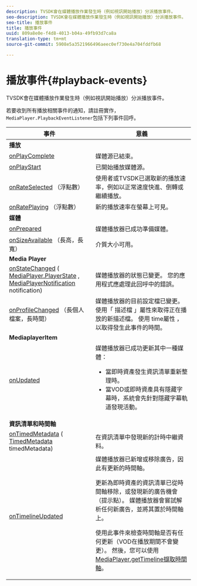 ```yaml
---
description: TVSDK會在媒體播放作業發生時（例如視訊開始播放）分派播放事件。
seo-description: TVSDK會在媒體播放作業發生時（例如視訊開始播放）分派播放事件。
seo-title: 播放事件
title: 播放事件
uuid: 809a8e0e-f4d8-4013-b04a-49fb93d7ca8a
translation-type: tm+mt
source-git-commit: 5908e5a3521966496aeec0ef730e4a704fddfb68

---
```



# 播放事件{#playback-events}

TVSDK會在媒體播放作業發生時（例如視訊開始播放）分派播放事件。

若要收到所有播放相關事件的通知，請註冊實作， `MediaPlayer.PlaybackEventListener`包括下列事件回呼。

<table frame="all" colsep="1" rowsep="1"> 
 <thead> 
  <tr rowsep="1"> 
   <th colname="1" class="entry"> 事件 </th> 
   <th colname="2" class="entry"> 意義 </th> 
  </tr> 
 </thead>
 <tbody> 
  <tr rowsep="1"> 
   <td colname="col1"><b>播放</b> </td> 
   <td colname="col2"> </td> 
  </tr> 
  <tr rowsep="1"> 
   <td colname="1"> <a href="https://help.adobe.com/en_US/primetime/api/psdk/javadoc_1.4/com/adobe/mediacore/MediaPlayer.PlaybackEventListener.html#onPlayComplete%28%29" format="html" scope="external"> onPlayComplete</a> </td> 
   <td colname="2"> 媒體源已結束。 </td> 
  </tr> 
  <tr rowsep="1"> 
   <td colname="1"> <a href="https://help.adobe.com/en_US/primetime/api/psdk/javadoc_1.4/com/adobe/mediacore/MediaPlayer.PlaybackEventListener.html#onPlayStart%28%29" format="html" scope="external"> onPlayStart</a> </td> 
   <td colname="2"> 已開始播放媒體源。 </td> 
  </tr> 
  <tr rowsep="1"> 
   <td colname="1"> <a href="https://help.adobe.com/en_US/primetime/api/psdk/javadoc_1.4/com/adobe/mediacore/MediaPlayer.PlaybackEventListener.html#onRateSelected%28float%29" format="html" scope="external"> onRateSelected</a> （浮點數） </td> 
   <td colname="2"> 使用者或TVSDK已選取新的播放速率，例如以正常速度快進、倒轉或繼續播放。 </td> 
  </tr> 
  <tr rowsep="1"> 
   <td colname="1"><a href="https://help.adobe.com/en_US/primetime/api/psdk/javadoc_1.4/com/adobe/mediacore/MediaPlayer.PlaybackEventListener.html#onRatePlaying%28float%29" format="html" scope="external"> onRatePlaying</a> （浮點數） </td> 
   <td colname="2"> 新的播放速率在螢幕上可見。 </td> 
  </tr> 
  <tr rowsep="1"> 
   <td colname="col1"><b>媒體</b> </td> 
   <td colname="col2"> </td> 
  </tr> 
  <tr rowsep="1"> 
   <td colname="1"> <a href="https://help.adobe.com/en_US/primetime/api/psdk/javadoc_1.4/com/adobe/mediacore/MediaPlayer.PlaybackEventListener.html#onPrepared%28%29" format="html" scope="external"> onPrepared</a> </td> 
   <td colname="2"> 媒體播放器已成功準備媒體。 </td> 
  </tr> 
  <tr rowsep="1"> 
   <td colname="1"> <a href="https://help.adobe.com/en_US/primetime/api/psdk/javadoc_1.4/com/adobe/mediacore/MediaPlayer.PlaybackEventListener.html#onSizeAvailable%28long,%20long%29" format="html" scope="external"> onSizeAvailable</a> （長高，長寬） </td> 
   <td colname="2"> 介質大小可用。 </td> 
  </tr> 
  <tr rowsep="1"> 
   <td colname="col1"><b>Media Player</b> </td> 
   <td colname="col2"> </td> 
  </tr> 
  <tr rowsep="1"> 
   <td colname="1"><a href="https://help.adobe.com/en_US/primetime/api/psdk/javadoc_1.4/com/adobe/mediacore/MediaPlayer.PlaybackEventListener.html#onStateChanged%28com.adobe.mediacore.MediaPlayer.PlayerState,com.adobe.mediacore.MediaPlayerNotification%29" format="html" scope="external"> onStateChanged</a> (<a href="https://help.adobe.com/en_US/primetime/api/psdk/javadoc_1.4/com/adobe/mediacore/MediaPlayer.PlayerState.html" format="html" scope="external"> MediaPlayer.PlayerState</a> , <a href="https://help.adobe.com/en_US/primetime/api/psdk/javadoc_1.4/com/adobe/mediacore/MediaPlayerNotification.html" format="html" scope="external"> MediaPlayerNotification</a> notification) </td> 
   <td colname="2"> 媒體播放器的狀態已變更。 您的應用程式應處理此回呼中的錯誤。 </td> 
  </tr> 
  <tr rowsep="1"> 
   <td colname="1"> <a href="https://help.adobe.com/en_US/primetime/api/psdk/javadoc_1.4/com/adobe/mediacore/MediaPlayer.PlaybackEventListener.html#onProfileChanged%28long,%20long%29" format="html" scope="external"> onProfileChanged</a> （長個人檔案，長時間） </td> 
   <td colname="2"> 媒體播放器的目前設定檔已變更。 使用「 <span class="codeph"> 描述檔</span> 」屬性來取得正在播放的新描述檔。 使用 <span class="codeph"> time屬性</span> ，以取得發生此事件的時間。 </td> 
  </tr> 
  <tr rowsep="1"> 
   <td colname="col1"><b>MediaplayerItem</b> </td> 
   <td colname="col2"> </td> 
  </tr> 
  <tr rowsep="1"> 
   <td colname="1"><a href="https://help.adobe.com/en_US/primetime/api/psdk/javadoc_1.4/com/adobe/mediacore/MediaPlayer.PlaybackEventListener.html#onUpdated%28%29" format="html" scope="external"> onUpdated</a> </td> 
   <td colname="2">媒體播放器已成功更新其中一種媒體： 
    <ul> 
     <li>當即時資產發生資訊清單重新整理時。</li> 
     <li>當VOD或即時資產具有隱藏字幕時，系統會先針對隱藏字幕軌道發現活動。 </li> 
    </ul> </td> 
  </tr> 
  <tr rowsep="1"> 
   <td colname="col1"><b>資訊清單和時間軸</b></td> 
   <td colname="col2"> </td> 
  </tr> 
  <tr rowsep="1"> 
   <td colname="1"> <a href="https://help.adobe.com/en_US/primetime/api/psdk/javadoc_1.4/com/adobe/mediacore/MediaPlayer.PlaybackEventListener.html#onTimedMetadata%28com.adobe.mediacore.metadata.TimedMetadata%29" format="html" scope="external"> onTimedMetadata</a> (<a href="https://help.adobe.com/en_US/primetime/api/psdk/javadoc_1.4/com/adobe/mediacore/metadata/TimedMetadata.html" format="html" scope="external"> TimedMetadata</a> timedMetadata) </td> 
   <td colname="2"> 在資訊清單中發現新的計時中繼資料。 </td> 
  </tr> 
  <tr rowsep="0"> 
   <td colname="1"><a href="https://help.adobe.com/en_US/primetime/api/psdk/javadoc_1.4/com/adobe/mediacore/MediaPlayer.PlaybackEventListener.html#onTimelineUpdated%28%29" format="html" scope="external"> onTimelineUpdated</a> </td> 
   <td colname="2">媒體播放器已新增或移除廣告，因此有更新的時間軸。 <p>更新為即時資產的資訊清單已從時間軸移除，或發現新的廣告機會（提示點）。 媒體播放器會嘗試解析任何新廣告，並將其置於時間軸上。 </p><p> 使用此事件來檢查時間軸是否有任何更新（VOD在播放期間不會變更）。 然後，您可以使用 <a href="https://help.adobe.com/en_US/primetime/api/psdk/javadoc_1.4/com/adobe/mediacore/MediaPlayer.html#getTimeline%28%29" format="html" scope="external"> MediaPlayer.getTimeline擷取時間軸</a>。 </p> </td> 
  </tr> 
 </tbody> 
</table>
